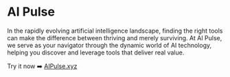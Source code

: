 # AI Pulse

In the rapidly evolving artificial intelligence landscape, finding the right tools can make the difference between thriving and merely surviving. At AI Pulse, we serve as your navigator through the dynamic world of AI technology, helping you discover and leverage tools that deliver real value.

Try it now ➡️ [AIPulse.xyz](https://www.aipulse.fyi)
